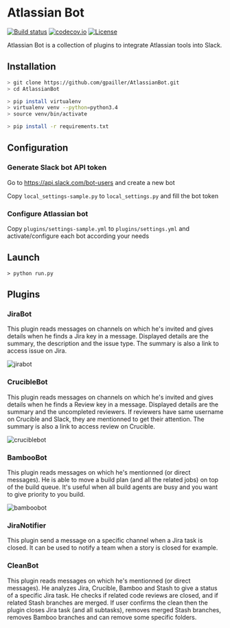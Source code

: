 # Atlassian Bot
[![Build status](https://ci.appveyor.com/api/projects/status/iuqcblbxb9jyk2pb/branch/develop?svg=true)](https://ci.appveyor.com/project/gpailler/atlassianbot/branch/develop)
[![codecov.io](https://codecov.io/github/gpailler/AtlassianBot/coverage.svg?branch=develop)](https://codecov.io/github/gpailler/AtlassianBot?branch=develop)
[![License](https://img.shields.io/badge/license-MIT-blue.svg)](https://github.com/gpailler/AtlassianBot/blob/develop/LICENSE)

Atlassian Bot is a collection of plugins to integrate Atlassian tools into Slack.


## Installation
```bash
> git clone https://github.com/gpailler/AtlassianBot.git
> cd AtlassianBot

> pip install virtualenv
> virtualenv venv --python=python3.4
> source venv/bin/activate

> pip install -r requirements.txt
```

## Configuration
### Generate Slack bot API token
Go to https://api.slack.com/bot-users and create a new bot

Copy `local_settings-sample.py` to `local_settings.py` and fill the bot token

### Configure Atlassian bot
Copy `plugins/settings-sample.yml` to `plugins/settings.yml` and activate/configure each bot according your needs


## Launch
```
> python run.py
```

## Plugins
### JiraBot
This plugin reads messages on channels on which he's invited and gives details when he finds a Jira key in a message. Displayed details are the summary, the description and the issue type. The summary is also a link to access issue on Jira.

![jirabot](https://cloud.githubusercontent.com/assets/3621529/14035446/38b7370e-f269-11e5-8539-21daafcc27be.jpg)

### CrucibleBot
This plugin reads messages on channels on which he's invited and gives details when he finds a Review key in a message. Displayed details are the summary and the uncompleted reviewers. If reviewers have same username on Crucible and Slack, they are mentionned to get their attention. The summary is also a link to access review on Crucible.

![cruciblebot](https://cloud.githubusercontent.com/assets/3621529/14035445/38ac86c4-f269-11e5-87c0-362849abf067.jpg)

### BambooBot
This plugin reads messages on which he's mentionned (or direct messages). He is able to move a build plan (and all the related jobs) on top of the build queue. It's useful when all build agents are busy and you want to give priority to you build.

![bamboobot](https://cloud.githubusercontent.com/assets/3621529/14035858/1018335c-f26e-11e5-99a6-0f4105c015ed.jpg)

### JiraNotifier
This plugin send a message on a specific channel when a Jira task is closed. It can be used to notify a team when a story is closed for example.

### CleanBot
This plugin reads messages on which he's mentionned (or direct messages). He analyzes Jira, Crucible, Bamboo and Stash to give a status of a specific Jira task. He checks if related code reviews are closed, and if related Stash branches are merged. If user confirms the clean then the plugin closes Jira task (and all subtasks), removes merged Stash branches, removes Bamboo branches and can remove some specific folders.

